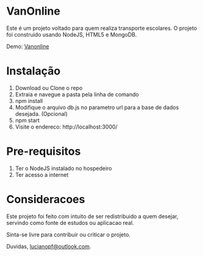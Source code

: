 VanOnline
==============

Este é um projeto voltado para quem realiza transporte escolares.
O projeto foi construido usando NodeJS, HTML5 e MongoDB.

Demo: [Vanonline](https://van-online.herokuapp.com)

Instalação
=====================
1. Download ou Clone o repo
2. Extraia e navegue a pasta pela linha de comando
3. npm install
4. Modifique o arquivo db.js no parametro url para a base de dados desejada. (Opcional)
5. npm start
6. Visite o endereco: http://localhost:3000/

Pre-requisitos
============

1. Ter o NodeJS instalado no hospedeiro
2. Ter acesso a internet

Consideracoes
============

Este projeto foi feito com intuito de ser redistribuido a quem desejar, servindo como fonte de estudos ou aplicacao real.

Sinta-se livre para contribuir ou criticar o projeto.

Duvidas, lucianopf@outlook.com.
